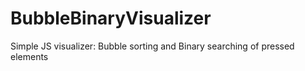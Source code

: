 # BubbleBinaryVisualizer
Simple JS visualizer: Bubble sorting and Binary searching of pressed elements
